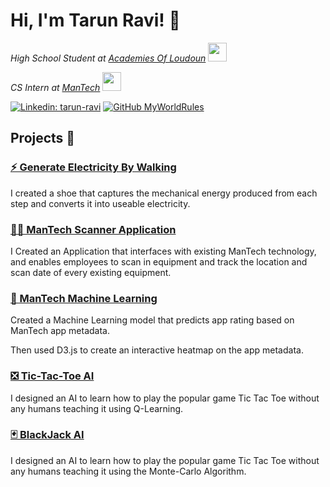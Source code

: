 <h1> Hi, I'm Tarun Ravi! 👋 </h1>

*High School Student at [Academies Of Loudoun](https://www.lcps.org/acl)* <img src="https://media.giphy.com/media/fYSnHlufseco8Fh93Z/giphy.gif" width="30">

*CS Intern at [ManTech](https://www.mantech.com/mantech-welcomes-its-inaugural-class-dfend-summer-interns)* <img src="https://media.giphy.com/media/WUlplcMpOCEmTGBtBW/giphy.gif" width="30"> 

[![Linkedin: tarun-ravi](https://img.shields.io/badge/-Tarun%20Ravi-blue?style=flat-square&logo=Linkedin&logoColor=white&link=https://www.linkedin.com/in/tarun-ravi/)](https://www.linkedin.com/in/tarun-ravi/)
[![GitHub MyWorldRules](https://img.shields.io/github/followers/MyWorldRules?label=follow&style=social)](https://github.com/MyWorldRules)

## Projects 🚧

### [⚡ Generate Electricity By Walking](https://github.com/MyWorldRules/GenerateElectricityByWalking)

I created a shoe that captures the mechanical energy produced from each step and converts it into useable electricity.

### [👨‍💻 ManTech Scanner Application](https://github.com/MyWorldRules/GenerateElectricityByWalking)
I Created an Application that interfaces with existing ManTech technology, and enables employees to scan in equipment and track the location and scan date of every existing equipment.

### [🤖 ManTech Machine Learning](https://github.com/MyWorldRules/GenerateElectricityByWalking)
Created a Machine Learning model that predicts app rating based on ManTech app metadata. 

Then used D3.js to create an interactive heatmap on the app metadata.

### [❎ Tic-Tac-Toe AI](https://github.com/MyWorldRules/Tic-Tac-Toe-AI)
I designed an AI to learn how to play the popular game Tic Tac Toe without any humans teaching it using Q-Learning. 

### [🃏 BlackJack AI](https://github.com/MyWorldRules/BlackjackAI)
I designed an AI to learn how to play the popular game Tic Tac Toe without any humans teaching it using the Monte-Carlo Algorithm. 
